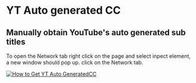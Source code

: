 # YT Auto generated CC
<h2>Manually obtain YouTube's auto generated sub titles</h2>

To open the Network tab right click on the page and select inpect element, a new window should pop up. click on the Network tab.

[![How to Get YT Auto GeneratedCC](https://github.com/valestro/Python/blob/master/howToGetYTCCxml.gif?raw=true)](https://www.youtube.com/watch?v=r3nK-y1_5rI&feature=youtu.be)
